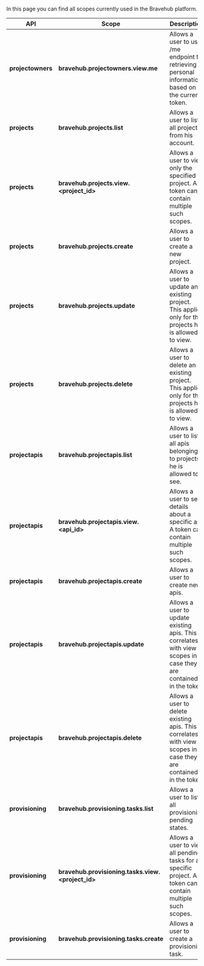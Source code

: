 In this page you can find all scopes currently used in the Bravehub platform.

| **API** | **Scope** | **Description** |
|---------|-----------|-----------------|
| **projectowners** | **bravehub.projectowners.view.me** | Allows a user to use /me endpoint for retrieving personal information based on the current token. |
| **projects** | **bravehub.projects.list** | Allows a user to list all projects from his account. |
| **projects** | **bravehub.projects.view.\<project_id\>** | Allows a user to view only the specified project. A token can contain multiple such scopes. |
| **projects** | **bravehub.projects.create** | Allows a user to create a new project. |
| **projects** | **bravehub.projects.update** | Allows a user to update an existing project. This applies only for the projects he is allowed to view. |
| **projects** | **bravehub.projects.delete** | Allows a user to delete an existing project. This applies only for the projects he is allowed to view. |
| **projectapis** | **bravehub.projectapis.list** | Allows a user to list all apis belonging to projects he is allowed to see. |
| **projectapis** | **bravehub.projectapis.view.\<api_id\>** | Allows a user to see details about a specific api. A token can contain multiple such scopes. |
| **projectapis** | **bravehub.projectapis.create** | Allows a user to create new apis. |
| **projectapis** | **bravehub.projectapis.update** | Allows a user to update existing apis. This correlates with view scopes in case they are contained in the token. |
| **projectapis** | **bravehub.projectapis.delete** | Allows a user to delete existing apis. This correlates with view scopes in case they are contained in the token. |
| **provisioning** | **bravehub.provisioning.tasks.list** | Allows a user to list all provisioning pending states. |
| **provisioning** | **bravehub.provisioning.tasks.view.\<project_id\>** | Allows a user to view all pending tasks for a specific project. A token can contain multiple such scopes. |
| **provisioning** | **bravehub.provisioning.tasks.create** | Allows a user to create a provisioning task. |
